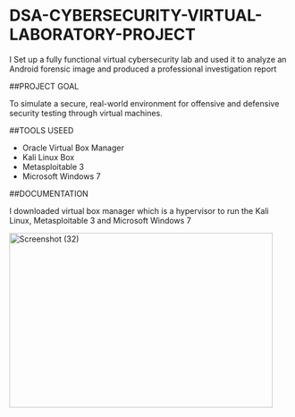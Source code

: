 # DSA-CYBERSECURITY-VIRTUAL-LABORATORY-PROJECT
I Set up a fully functional virtual cybersecurity lab and used it to analyze an Android forensic image and produced a professional investigation report


##PROJECT GOAL

To simulate a secure, real-world environment for offensive and defensive security testing through
virtual machines.


##TOOLS USEED
- Oracle Virtual Box Manager
- Kali Linux Box
- Metasploitable 3
- Microsoft Windows 7

##DOCUMENTATION

I downloaded virtual box manager which is a hypervisor to run the Kali Linux, Metasploitable 3
and Microsoft Windows 7



<img width="471" height="312" alt="Screenshot (32)" src="https://github.com/user-attachments/assets/b2272c5b-11c9-4e15-9844-280f3f15b1eb" />

